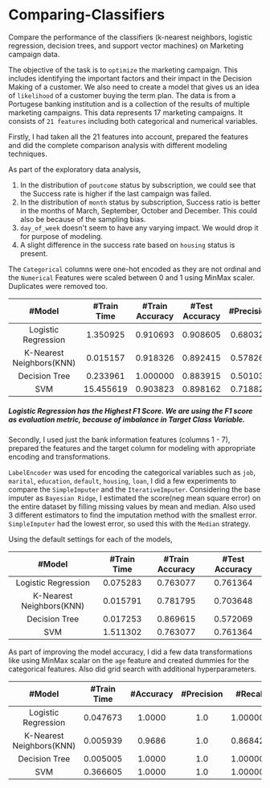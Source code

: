 # Comparing-Classifiers
Compare the performance of the classifiers (k-nearest neighbors, logistic regression, decision trees, and support vector machines) on Marketing campaign data.

The objective of the task is to `optimize` the marketing campaign. This includes identifying the important factors and their impact in the Decision Making of a customer. We also need to create a model that gives us an idea of `likelihood` of a customer buying the term plan.
The data is from a Portugese banking institution and is a collection of the results of multiple marketing campaigns. This data represents 17 marketing campaigns. It consists of `21 features` including both categorical and numerical variables.

Firstly, I had taken all the 21 features into account, prepared the features and did the complete comparison analysis with different modeling techniques.

As part of the exploratory data analysis,
1. In the distribution of `poutcome` status by subscription, we could see that the Success rate is higher if the last campaign was failed.
2. In the distribution of `month` status by subscription, Success ratio is better in the months of March, September, October and December. This could also be because of the sampling bias.
3. `day_of_week` doesn't seem to have any varying impact. We would drop it for purpose of modeling.
4. A slight difference in the success rate based on `housing` status is present.

The `Categorical` columns were one-hot encoded as they are not ordinal and the `Numerical` Features were scaled between 0 and 1 using MinMax scaler.
Duplicates were removed too.

| #Model | #Train Time | #Train Accuracy | #Test Accuracy | #Precision | #Recall | #F1 |
| :---: | :---: | :---: | :---: | :---: | :---: | :---: |
| Logistic Regression | 1.350925 | 0.910693 | 0.908605 | 0.680328 | 0.404315 | 0.507202 |
| K-Nearest Neighbors(KNN) | 0.015157 | 0.918326 | 0.892415 | 0.578261 | 0.277662 | 0.375176 |
| Decision Tree | 0.233961 | 1.000000 | 0.883915 | 0.501038 | 0.503827 | 0.502429 |
| SVM | 15.455619 | 0.903823 | 0.898162 | 0.718826 | 0.204593 | 0.318527 |


##### Logistic Regression has the Highest F1 Score. We are using the F1 score as evaluation metric, because of imbalance in Target Class Variable.

Secondly, I used just the bank information features (columns 1 - 7), prepared the features and the target column for modeling with appropriate encoding and transformations.

`LabelEncoder` was used for encoding the categorical variables such as `job`, `marital`, `education`, `default`, `housing`, `loan`, I did a few experiments to compare the `SimpleImputer` and the `IterativeImputer`.
Considering the base imputer as `Bayesian Ridge`, I estimated the score(neg mean square error) on the entire dataset by filling missing values by mean and median. Also used 3 different estimators to find the imputation method with the smallest error.
`SimpleImputer` had the lowest error, so used this with the `Median` strategy.

Using the default settings for each of the models,

| #Model | #Train Time | #Train Accuracy | #Test Accuracy |
| :---: | :---: | :---: | :---: |
| Logistic Regression | 0.075283 | 0.763077 | 0.761364 |
| K-Nearest Neighbors(KNN) | 0.015791 | 0.781795 | 0.703648 | 
| Decision Tree | 0.017253 | 0.869615 | 0.572069 |
| SVM | 1.511302 | 0.763077 | 0.761364 |

As part of improving the model accuracy, I did a few data transformations like using MinMax scalar on the `age` feature and created dummies for the categorical features. Also did grid search with additional hyperparameters.

| #Model | #Train Time | #Accuracy | #Precision | #Recall |
| :---: | :---: | :---: | :---: | :---: |
| Logistic Regression | 0.047673 | 1.0000 | 1.0 | 1.000000 |
| K-Nearest Neighbors(KNN) | 0.005939 | 0.9686 | 1.0 | 0.868421 |
| Decision Tree | 0.005005 | 1.0000 | 1.0 | 1.000000 |
| SVM | 0.366605 | 1.0000 | 1.0 | 1.000000 |

